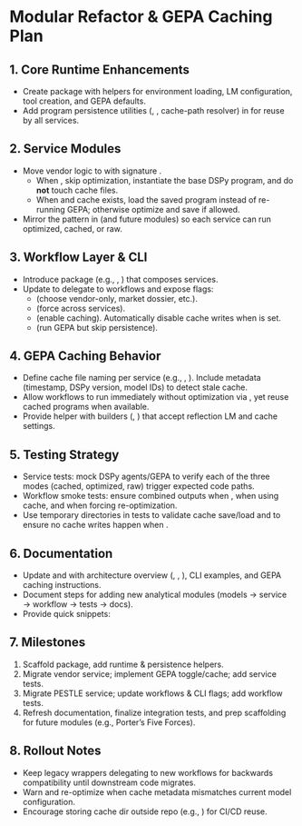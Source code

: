 # Modular Refactor & GEPA Caching Plan

## 1. Core Runtime Enhancements
- Create  package with helpers for environment loading, LM configuration, tool creation, and GEPA defaults.
- Add program persistence utilities (, , cache-path resolver) in  for reuse by all services.

## 2. Service Modules
- Move vendor logic to  with signature .
  - When , skip optimization, instantiate the base DSPy program, and do **not** touch cache files.
  - When  and cache exists, load the saved program instead of re-running GEPA; otherwise optimize and save if allowed.
- Mirror the pattern in  (and future modules) so each service can run optimized, cached, or raw.

## 3. Workflow Layer & CLI
- Introduce  package (e.g., , ) that composes services.
- Update  to delegate to workflows and expose flags:
  -  (choose vendor-only, market dossier, etc.).
  -  (force  across services).
  -  (enable caching). Automatically disable cache writes when  is set.
  -  (run GEPA but skip persistence).

## 4. GEPA Caching Behavior
- Define cache file naming per service (e.g., , ). Include metadata (timestamp, DSPy version, model IDs) to detect stale cache.
- Allow workflows to run immediately without optimization via , yet reuse cached programs when available.
- Provide helper  with builders (, ) that accept reflection LM and cache settings.

## 5. Testing Strategy
- Service tests: mock DSPy agents/GEPA to verify each of the three modes (cached, optimized, raw) trigger expected code paths.
- Workflow smoke tests: ensure combined outputs when , when using cache, and when forcing re-optimization.
- Use temporary directories in tests to validate cache save/load and to ensure no cache writes happen when .

## 6. Documentation
- Update  and  with architecture overview (, , ), CLI examples, and GEPA caching instructions.
- Document steps for adding new analytical modules (models → service → workflow → tests → docs).
- Provide quick snippets:
  

## 7. Milestones
1. Scaffold  package, add runtime & persistence helpers.
2. Migrate vendor service; implement GEPA toggle/cache; add service tests.
3. Migrate PESTLE service; update workflows & CLI flags; add workflow tests.
4. Refresh documentation, finalize integration tests, and prep scaffolding for future modules (e.g., Porter’s Five Forces).

## 8. Rollout Notes
- Keep legacy  wrappers delegating to new workflows for backwards compatibility until downstream code migrates.
- Warn and re-optimize when cache metadata mismatches current model configuration.
- Encourage storing cache dir outside repo (e.g., ) for CI/CD reuse.
